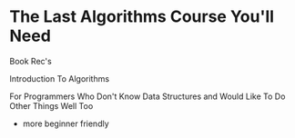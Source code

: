 # The Last Algorithms Course You'll Need

Book Rec's

Introduction To Algorithms

For Programmers Who Don't Know Data Structures and Would Like To Do Other Things Well Too
- more beginner friendly